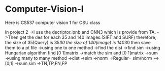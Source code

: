 # Computer-Vision-I

Here is CS537 computer vision 1 for OSU class

In project 2
->I use the decriptor.ipnb and CNN3 which is provide from TA. 
->Then get the des for each 35 and 140 images.(SIFT and SURF)
  therefore, the size of 35(Query) is 35*30 the size of 140(image) is 140*30 
  then save them to a pt file
->using one to one method 
  ->find the dist
  ->find sim
  ->using Hungarian algorithm find [0 1]matrix
  ->match the sim and [0 1]matrix
  ->sum
->using many to many method 
  ->dist
  ->sim
  ->norm
  ->Regular= sim/norm ==>[0,1]
  ->sum sim
->TN,TP,FN,FP

